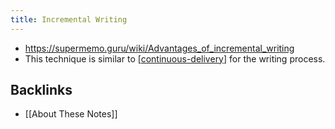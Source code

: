 ```yaml
---
title: Incremental Writing
---
```


- <https://supermemo.guru/wiki/Advantages_of_incremental_writing>
- This technique is similar to [[continuous-delivery]] for the writing process.

[//begin]: # "Autogenerated link references for markdown compatibility"
[continuous-delivery]: glossary/continuous-delivery "continuous-delivery"
[//end]: # "Autogenerated link references"
## Backlinks
* [[About These Notes]]

